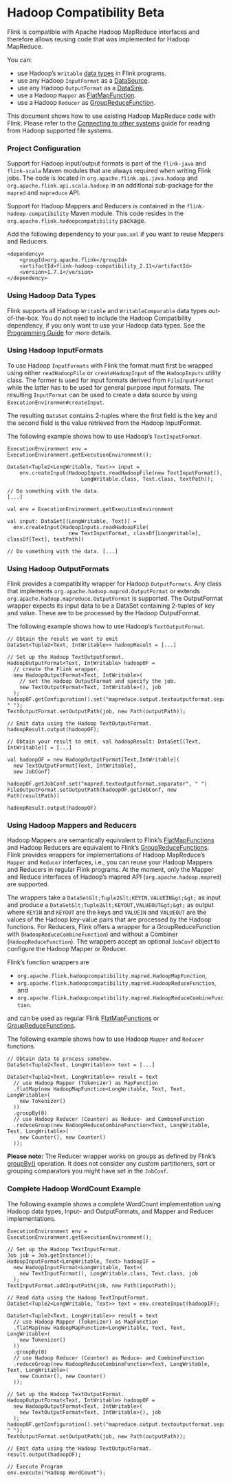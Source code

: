 

# Hadoop Compatibility Beta

Flink is compatible with Apache Hadoop MapReduce interfaces and therefore allows reusing code that was implemented for Hadoop MapReduce.

You can:

*   use Hadoop’s `Writable` [data types](index.html#data-types) in Flink programs.
*   use any Hadoop `InputFormat` as a [DataSource](index.html#data-sources).
*   use any Hadoop `OutputFormat` as a [DataSink](index.html#data-sinks).
*   use a Hadoop `Mapper` as [FlatMapFunction](dataset_transformations.html#flatmap).
*   use a Hadoop `Reducer` as [GroupReduceFunction](dataset_transformations.html#groupreduce-on-grouped-dataset).

This document shows how to use existing Hadoop MapReduce code with Flink. Please refer to the [Connecting to other systems](//ci.apache.org/projects/flink/flink-docs-release-1.7/dev/batch/connectors.html) guide for reading from Hadoop supported file systems.

### Project Configuration

Support for Hadoop input/output formats is part of the `flink-java` and `flink-scala` Maven modules that are always required when writing Flink jobs. The code is located in `org.apache.flink.api.java.hadoop` and `org.apache.flink.api.scala.hadoop` in an additional sub-package for the `mapred` and `mapreduce` API.

Support for Hadoop Mappers and Reducers is contained in the `flink-hadoop-compatibility` Maven module. This code resides in the `org.apache.flink.hadoopcompatibility` package.

Add the following dependency to your `pom.xml` if you want to reuse Mappers and Reducers.



```
<dependency>
	<groupId>org.apache.flink</groupId>
	<artifactId>flink-hadoop-compatibility_2.11</artifactId>
	<version>1.7.1</version>
</dependency>
```



### Using Hadoop Data Types

Flink supports all Hadoop `Writable` and `WritableComparable` data types out-of-the-box. You do not need to include the Hadoop Compatibility dependency, if you only want to use your Hadoop data types. See the [Programming Guide](index.html#data-types) for more details.

### Using Hadoop InputFormats

To use Hadoop `InputFormats` with Flink the format must first be wrapped using either `readHadoopFile` or `createHadoopInput` of the `HadoopInputs` utility class. The former is used for input formats derived from `FileInputFormat` while the latter has to be used for general purpose input formats. The resulting `InputFormat` can be used to create a data source by using `ExecutionEnvironmen#createInput`.

The resulting `DataSet` contains 2-tuples where the first field is the key and the second field is the value retrieved from the Hadoop InputFormat.

The following example shows how to use Hadoop’s `TextInputFormat`.



```
ExecutionEnvironment env = ExecutionEnvironment.getExecutionEnvironment();

DataSet<Tuple2<LongWritable, Text>> input =
    env.createInput(HadoopInputs.readHadoopFile(new TextInputFormat(),
                        LongWritable.class, Text.class, textPath));

// Do something with the data.
[...]
```





```
val env = ExecutionEnvironment.getExecutionEnvironment

val input: DataSet[(LongWritable, Text)] =
  env.createInput(HadoopInputs.readHadoopFile(
                    new TextInputFormat, classOf[LongWritable], classOf[Text], textPath))

// Do something with the data. [...]
```



### Using Hadoop OutputFormats

Flink provides a compatibility wrapper for Hadoop `OutputFormats`. Any class that implements `org.apache.hadoop.mapred.OutputFormat` or extends `org.apache.hadoop.mapreduce.OutputFormat` is supported. The OutputFormat wrapper expects its input data to be a DataSet containing 2-tuples of key and value. These are to be processed by the Hadoop OutputFormat.

The following example shows how to use Hadoop’s `TextOutputFormat`.



```
// Obtain the result we want to emit
DataSet<Tuple2<Text, IntWritable>> hadoopResult = [...]

// Set up the Hadoop TextOutputFormat.
HadoopOutputFormat<Text, IntWritable> hadoopOF =
  // create the Flink wrapper.
  new HadoopOutputFormat<Text, IntWritable>(
    // set the Hadoop OutputFormat and specify the job.
    new TextOutputFormat<Text, IntWritable>(), job
  );
hadoopOF.getConfiguration().set("mapreduce.output.textoutputformat.separator", " ");
TextOutputFormat.setOutputPath(job, new Path(outputPath));

// Emit data using the Hadoop TextOutputFormat.
hadoopResult.output(hadoopOF);
```





```
// Obtain your result to emit. val hadoopResult: DataSet[(Text, IntWritable)] = [...]

val hadoopOF = new HadoopOutputFormat[Text,IntWritable](
  new TextOutputFormat[Text, IntWritable],
  new JobConf)

hadoopOF.getJobConf.set("mapred.textoutputformat.separator", " ")
FileOutputFormat.setOutputPath(hadoopOF.getJobConf, new Path(resultPath))

hadoopResult.output(hadoopOF)
```



### Using Hadoop Mappers and Reducers

Hadoop Mappers are semantically equivalent to Flink’s [FlatMapFunctions](dataset_transformations.html#flatmap) and Hadoop Reducers are equivalent to Flink’s [GroupReduceFunctions](dataset_transformations.html#groupreduce-on-grouped-dataset). Flink provides wrappers for implementations of Hadoop MapReduce’s `Mapper` and `Reducer` interfaces, i.e., you can reuse your Hadoop Mappers and Reducers in regular Flink programs. At the moment, only the Mapper and Reduce interfaces of Hadoop’s mapred API (`org.apache.hadoop.mapred`) are supported.

The wrappers take a `DataSet&lt;Tuple2&lt;KEYIN,VALUEIN&gt;&gt;` as input and produce a `DataSet&lt;Tuple2&lt;KEYOUT,VALUEOUT&gt;&gt;` as output where `KEYIN` and `KEYOUT` are the keys and `VALUEIN` and `VALUEOUT` are the values of the Hadoop key-value pairs that are processed by the Hadoop functions. For Reducers, Flink offers a wrapper for a GroupReduceFunction with (`HadoopReduceCombineFunction`) and without a Combiner (`HadoopReduceFunction`). The wrappers accept an optional `JobConf` object to configure the Hadoop Mapper or Reducer.

Flink’s function wrappers are

*   `org.apache.flink.hadoopcompatibility.mapred.HadoopMapFunction`,
*   `org.apache.flink.hadoopcompatibility.mapred.HadoopReduceFunction`, and
*   `org.apache.flink.hadoopcompatibility.mapred.HadoopReduceCombineFunction`.

and can be used as regular Flink [FlatMapFunctions](dataset_transformations.html#flatmap) or [GroupReduceFunctions](dataset_transformations.html#groupreduce-on-grouped-dataset).

The following example shows how to use Hadoop `Mapper` and `Reducer` functions.



```
// Obtain data to process somehow.
DataSet<Tuple2<Text, LongWritable>> text = [...]

DataSet<Tuple2<Text, LongWritable>> result = text
  // use Hadoop Mapper (Tokenizer) as MapFunction
  .flatMap(new HadoopMapFunction<LongWritable, Text, Text, LongWritable>(
    new Tokenizer()
  ))
  .groupBy(0)
  // use Hadoop Reducer (Counter) as Reduce- and CombineFunction
  .reduceGroup(new HadoopReduceCombineFunction<Text, LongWritable, Text, LongWritable>(
    new Counter(), new Counter()
  ));
```



**Please note:** The Reducer wrapper works on groups as defined by Flink’s [groupBy()](dataset_transformations.html#transformations-on-grouped-dataset) operation. It does not consider any custom partitioners, sort or grouping comparators you might have set in the `JobConf`.

### Complete Hadoop WordCount Example

The following example shows a complete WordCount implementation using Hadoop data types, Input- and OutputFormats, and Mapper and Reducer implementations.



```
ExecutionEnvironment env = ExecutionEnvironment.getExecutionEnvironment();

// Set up the Hadoop TextInputFormat.
Job job = Job.getInstance();
HadoopInputFormat<LongWritable, Text> hadoopIF =
  new HadoopInputFormat<LongWritable, Text>(
    new TextInputFormat(), LongWritable.class, Text.class, job
  );
TextInputFormat.addInputPath(job, new Path(inputPath));

// Read data using the Hadoop TextInputFormat.
DataSet<Tuple2<LongWritable, Text>> text = env.createInput(hadoopIF);

DataSet<Tuple2<Text, LongWritable>> result = text
  // use Hadoop Mapper (Tokenizer) as MapFunction
  .flatMap(new HadoopMapFunction<LongWritable, Text, Text, LongWritable>(
    new Tokenizer()
  ))
  .groupBy(0)
  // use Hadoop Reducer (Counter) as Reduce- and CombineFunction
  .reduceGroup(new HadoopReduceCombineFunction<Text, LongWritable, Text, LongWritable>(
    new Counter(), new Counter()
  ));

// Set up the Hadoop TextOutputFormat.
HadoopOutputFormat<Text, IntWritable> hadoopOF =
  new HadoopOutputFormat<Text, IntWritable>(
    new TextOutputFormat<Text, IntWritable>(), job
  );
hadoopOF.getConfiguration().set("mapreduce.output.textoutputformat.separator", " ");
TextOutputFormat.setOutputPath(job, new Path(outputPath));

// Emit data using the Hadoop TextOutputFormat.
result.output(hadoopOF);

// Execute Program
env.execute("Hadoop WordCount");
```



